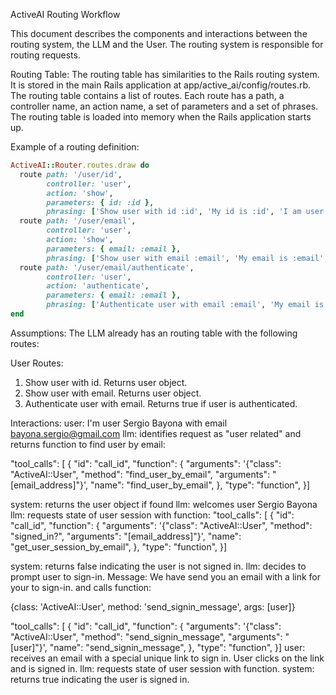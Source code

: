 ActiveAI Routing Workflow

This document describes the components and interactions between the routing system, the LLM and the User. The routing system is responsible for routing requests.

Routing Table:
The routing table has similarities to the Rails routing system. It is stored in the main Rails application at app/active_ai/config/routes.rb. The routing table contains a list of routes. Each route has a path, a controller name, an action name, a set of parameters and a set of phrases. The routing table is loaded into memory when the Rails application starts up.

Example of a routing definition:

```ruby
ActiveAI::Router.routes.draw do
  route path: '/user/id',
        controller: 'user',
        action: 'show',
        parameters: { id: :id },
        phrasing: ['Show user with id :id', 'My id is :id', 'I am user :id']
  route path: '/user/email',
        controller: 'user',
        action: 'show',
        parameters: { email: :email },
        phrasing: ['Show user with email :email', 'My email is :email', 'I am user :email']
  route path: '/user/email/authenticate',
        controller: 'user',
        action: 'authenticate',
        parameters: { email: :email },
        phrasing: ['Authenticate user with email :email', 'My email is :email']
end
```


Assumptions:
The LLM already has an routing table with the following routes:

User Routes:
1. Show user with id. Returns user object.
2. Show user with email. Returns user object.
3. Authenticate user with email. Returns true if user is authenticated.

Interactions:
user: I'm user Sergio Bayona with email bayona.sergio@gmail.com
llm: identifies request as "user related" and returns function to find user by email:

"tool_calls": [
{
    "id": "call_id",
    "function": {
        "arguments": '{"class": "ActiveAI::User", "method": "find_user_by_email", "arguments": "[email_address]"}',
        "name": "find_user_by_email",
    },
    "type": "function",
}]

system: returns the user object if found
llm: welcomes user Sergio Bayona
llm: requests state of user session with function:
"tool_calls": [
{
    "id": "call_id",
    "function": {
        "arguments": '{"class": "ActiveAI::User", "method": "signed_in?", "arguments": "[email_address]"}',
        "name": "get_user_session_by_email",
    },
    "type": "function",
}]

system: returns false indicating the user is not signed in.
llm: decides to prompt user to sign-in. Message: We have send you an email with a link for your to sign-in. 
and calls function:

 {class: 'ActiveAI::User', method: 'send_signin_message', args: [user]}

 "tool_calls": [
{
    "id": "call_id",
    "function": {
        "arguments": '{"class": "ActiveAI::User", "method": "send_signin_message", "arguments": "[user]"}',
        "name": "send_signin_message",
    },
    "type": "function",
}]
user: receives an email with a special unique link to sign in. User clicks on the link and is signed in.
llm: requests state of user session with function.
system: returns true indicating the user is signed in.

